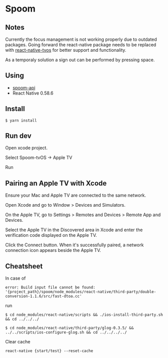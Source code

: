 # Spoom


## Notes

Currently the focus management is not working properly due to outdated packages. Going forward the react-native package needs to be replaced with [react-native-tvos](https://github.com/react-native-tvos/react-native-tvos) for better support and functionality.


As a temporaly solution a sign out can be performed by pressing space.


## Using

* [spoom-api](https://github.com/sofiaringstrom/spoom-api)
* React Native 0.58.6

## Install

```
$ yarn install
```

## Run dev

Open xcode project.

Select Spoom-tvOS -> Apple TV

Run

## Pairing an Apple TV with Xcode

Ensure your Mac and Apple TV are connected to the same network.

Open Xcode and go to Window > Devices and Simulators.

On the Apple TV, go to Settings > Remotes and Devices > Remote App and Devices.

Select the Apple TV in the Discovered area in Xcode and enter the verification code displayed on the Apple TV.

Click the Connect button. When it's successfully paired, a network connection icon appears beside the Apple TV.

## Cheatsheet

In case of

```
error: Build input file cannot be found: '{project_path}/spoom/node_modules/react-native/third-party/double-conversion-1.1.6/src/fast-dtoa.cc'
```
run

```
$ cd node_modules/react-native/scripts && ./ios-install-third-party.sh && cd ../../../
```

```
$ cd node_modules/react-native/third-party/glog-0.3.5/ && ../../scripts/ios-configure-glog.sh && cd ../../../../
```

Clear cache

```
react-native {start/test} --reset-cache
```